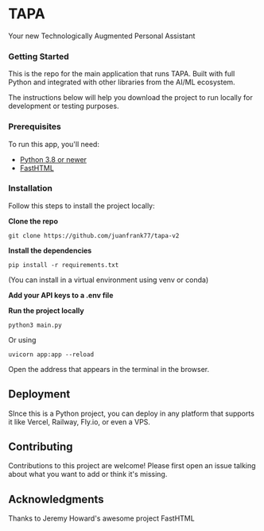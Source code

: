                   
# TAPA

Your new Technologically Augmented Personal Assistant

 
### Getting Started

This is the repo for the main application that runs TAPA. Built with full Python and integrated with other libraries from the AI/ML ecosystem.

The instructions below will help you download the project to run locally for development or testing purposes.
 
### Prerequisites

To run this app, you'll need:
- [Python 3.8 or newer](https://www.python.org/downloads/)
- [FastHTML](https://docs.fastht.ml/)
 
### Installation

Follow this steps to install the project locally:

**Clone the repo**

    git clone https://github.com/juanfrank77/tapa-v2

**Install the dependencies**

    pip install -r requirements.txt

(You can install in a virtual environment using venv or conda)

**Add your API keys to a .env file**

**Run the project locally**

    python3 main.py 

Or using

    uvicorn app:app --reload

Open the address that appears in the terminal in the browser.
 
## Deployment

SInce this is a Python project, you can deploy in any platform that supports it like Vercel, Railway, Fly.io, or even a VPS.
 
## Contributing

Contributions to this project are welcome! Please first open an issue talking about what you want to add or think it's missing.
 
## Acknowledgments

Thanks to Jeremy Howard's awesome project FastHTML
